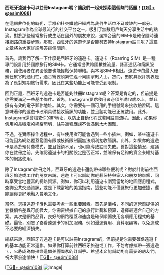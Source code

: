 **西班牙遠遊卡可以註冊Instagram嗎？讓我們一起來探索這個熱門話題！[[TG💪+ @esim1088](https://t.me/s/esim1088)]**

在這個數位化的時代，手機和社交媒體已經成為我們生活中不可或缺的一部分。Instagram作為全球最流行的社交平台之一，吸引了無數用戶每天分享生活中的點滴。對於那些經常旅行或生活在國外的朋友來說，選擇合適的SIM卡是確保隨時連接網路的重要步驟。那麼，西班牙的遠遊卡是否能夠支持Instagram註冊呢？這篇文章將為大家詳細解答這個問題。

首先，讓我們了解一下什麼是西班牙的遠遊卡。遠遊卡（Roaming SIM）是一種專門設計用於國際旅行的SIM卡。它通常提供跨國數據流量、語音通話和簡訊服務，讓使用者在異國他鄉也能輕鬆保持聯絡。與本地SIM卡相比，遠遊卡的最大優勢在於它的通用性，適合需要頻繁往返不同國家的人士。然而，由於其設計初衷是為了應對短期旅行需求，因此在某些功能上可能會受到限制。

回到正題，西班牙的遠遊卡是否能夠註冊Instagram呢？答案是肯定的，但前提是你需要滿足一些基本條件。首先，Instagram要求使用者必須年滿13歲以上，並且擁有有效的電子郵件地址。其次，你需要有一個可用的手機號碼來接收驗證碼。這意味著你的遠遊卡必須具備接收簡訊的功能，並且該功能已正確啟用。此外，Instagram還會檢查你的IP地址，以防止自動化程式濫用註冊流程。因此，如果你使用的是穩定的網路環境，註冊過程應該不會遇到太大困難。

不過，在實際操作過程中，有些使用者可能會遇到一些小插曲。例如，某些遠遊卡可能因為網路覆蓋範圍有限或技術限制而無法順利接收簡訊。此外，如果你的遠遊卡是基於預付費模式，並且餘額不足，也可能導致註冊失敗。針對這些情況，建議你在註冊之前，先確認遠遊卡的相關設定是否正常，並確保有足夠的資金來維持基本的網路使用。

除了Instagram註冊之外，西班牙的遠遊卡還能帶來哪些便利呢？對於計劃前往西班牙旅遊或工作的朋友來說，遠遊卡可以幫助你輕鬆保持與家人和朋友的聯繫，同時享受當地豐富的網路資源。例如，你可以利用遠遊卡瀏覽當地的地圖應用程式，查詢公共交通資訊，或是下載當地的美食指南。這些功能不僅讓旅行更加便捷，還能讓你更好地融入當地文化。

當然，選擇遠遊卡時也需要考慮一些重要因素。首先是價格，不同的運營商提供的套餐價格差異可能很大。你需要根據自己的旅行計劃和預算，選擇最適合自己的方案。其次是網路品質，良好的網路覆蓋和速度是確保順暢使用各項應用程式的基礎。最後，別忘了查看遠遊卡的附加服務，例如漫遊費用、資料限額等，以免造成不必要的經濟損失。

總結來說，西班牙的遠遊卡是可以註冊Instagram的，但前提是你需要確保遠遊卡的基本功能正常運作。如果你打算前往西班牙旅遊或工作，不妨考慮攜帶一張遠遊卡，它將成為你探索這個美麗國家的好幫手。希望本文能幫助到有需要的朋友們，祝大家旅途愉快！[[TG💪+ @esim1088](https://t.me/s/esim1088)]

[[TG💪+ @esim1088](https://t.me/s/esim1088) ![Image](https://i.postimg.cc/4NQfJmqS/Snipaste-2025-05-13-00-14-12.png)]